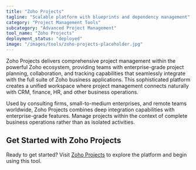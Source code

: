 ```yaml
---
title: "Zoho Projects"
tagline: "Scalable platform with blueprints and dependency management"
category: "Project Management Tools"
subcategory: "Advanced Project Management"
tool_name: "Zoho Projects"
deployment_status: "deployed"
image: "/images/tools/zoho-projects-placeholder.jpg"
---
```

Zoho Projects delivers comprehensive project management within the powerful Zoho ecosystem, providing teams with enterprise-grade project planning, collaboration, and tracking capabilities that seamlessly integrate with the full suite of Zoho business applications. This sophisticated platform creates a unified workspace where project management connects naturally with CRM, finance, HR, and other business operations.

Used by consulting firms, small-to-medium enterprises, and remote teams worldwide, Zoho Projects combines deep integration capabilities with enterprise-grade features. Manage projects within the context of complete business operations rather than as isolated activities.

## Get Started with Zoho Projects

Ready to get started? Visit [Zoho Projects](https://www.zoho.com/projects) to explore the platform and begin using this tool.